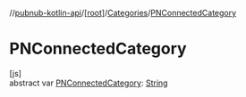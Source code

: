 //[pubnub-kotlin-api](../../../index.md)/[[root]](../index.md)/[Categories](index.md)/[PNConnectedCategory](-p-n-connected-category.md)

# PNConnectedCategory

[js]\
abstract var [PNConnectedCategory](-p-n-connected-category.md): [String](https://kotlinlang.org/api/core/kotlin-stdlib/kotlin/-string/index.html)
